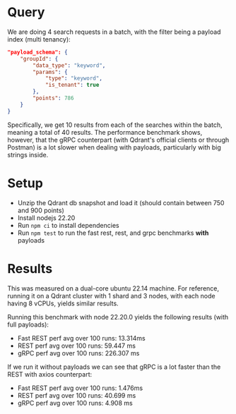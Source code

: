 # Query
We are doing 4 search requests in a batch, with the filter being a payload index (multi tenancy):
```json
"payload_schema": {
    "groupId": {
        "data_type": "keyword",
        "params": {
            "type": "keyword", 
            "is_tenant": true
        },
        "points": 786
    }
}
```

Specifically, we get 10 results from each of the searches within the batch, meaning a total of 40 results. The performance benchmark shows, however, that the gRPC counterpart (with Qdrant's official clients or through Postman) is a lot slower when dealing with payloads, particularly with big strings inside.

# Setup

- Unzip the Qdrant db snapshot and load it (should contain between 750 and 900 points) 
- Install nodejs 22.20
- Run ```npm ci``` to install dependencies
- Run ```npm test``` to run the fast rest, rest, and grpc benchmarks __with__ payloads

# Results
This was measured on a dual-core ubuntu 22.14 machine. For reference, running it on a Qdrant cluster with 1 shard and 3 nodes, with each node having 8 vCPUs, yields similar results.

Running this benchmark with node 22.20.0 yields the following results (with full payloads):
- Fast REST perf avg over 100 runs: 13.314ms
- REST perf avg over 100 runs: 59.447 ms
- gRPC perf avg over 100 runs: 226.307 ms

If we run it without payloads we can see that gRPC is a lot faster than the REST with axios counterpart:
- Fast REST perf avg over 100 runs: 1.476ms
- REST perf avg over 100 runs: 40.699 ms
- gRPC perf avg over 100 runs: 4.908 ms

